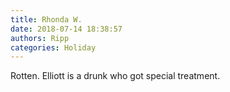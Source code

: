 ```yaml
---
title: Rhonda W.
date: 2018-07-14 18:38:57
authors: Ripp
categories: Holiday
---
```


 Rotten. 
Elliott is a drunk who got special treatment.